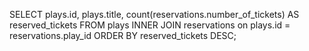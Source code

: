 

SELECT      plays.id, plays.title, count(reservations.number_of_tickets) AS reserved_tickets
FROM        plays
INNER JOIN  reservations on plays.id = reservations.play_id
ORDER BY    reserved_tickets DESC;

